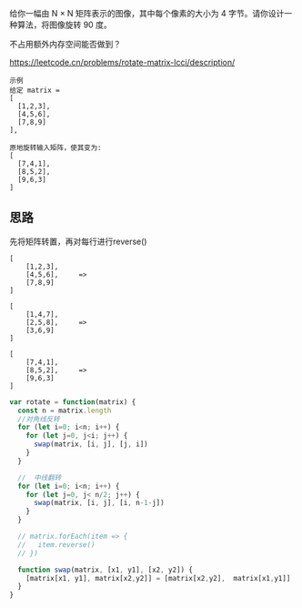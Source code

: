 给你一幅由 N × N 矩阵表示的图像，其中每个像素的大小为 4 字节。请你设计一种算法，将图像旋转 90 度。

不占用额外内存空间能否做到？

https://leetcode.cn/problems/rotate-matrix-lcci/description/
```
示例
给定 matrix = 
[
  [1,2,3],
  [4,5,6],
  [7,8,9]
],

原地旋转输入矩阵，使其变为:
[
  [7,4,1],
  [8,5,2],
  [9,6,3]
]
```

## 思路
先将矩阵转置，再对每行进行reverse()
```
[                     
    [1,2,3],     
    [4,5,6],     =>   
    [7,8,9]
]

[
    [1,4,7],     
    [2,5,8],     =>   
    [3,6,9]
]

[
    [7,4,1],     
    [8,5,2],     =>   
    [9,6,3]
]
```
```js
var rotate = function(matrix) {
  const n = matrix.length
  //对角线反转
  for (let i=0; i<n; i++) {
    for (let j=0, j<i; j++) {
      swap(matrix, [i, j], [j, i])
    }
  }

  //  中线翻转
  for (let i=0; i<n; i++) {
    for (let j=0, j< n/2; j++) {
      swap(matrix, [i, j], [i, n-1-j])
    }
  }

  // matrix.forEach(item => {
  //   item.reverse()
  // })

  function swap(matrix, [x1, y1], [x2, y2]) {
    [matrix[x1, y1], matrix[x2,y2]] = [matrix[x2,y2],  matrix[x1,y1]]
  }
}

```
